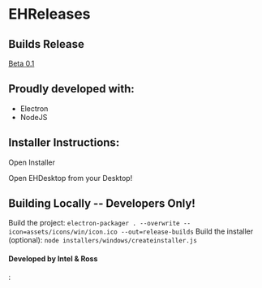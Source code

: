 # EHReleases

## Builds Release
[Beta 0.1](https://github.com/RossMdevs/EHReleases/releases/tag/B1)
## Proudly developed with:
 
 * Electron
 * NodeJS
 
## Installer Instructions:
Open Installer

Open EHDesktop from your Desktop!


 ## Building Locally -- Developers Only!
Build the project: `electron-packager . --overwrite --icon=assets/icons/win/icon.ico --out=release-builds`
Build the installer (optional): `node installers/windows/createinstaller.js`


#### Developed by Intel & Ross




:

